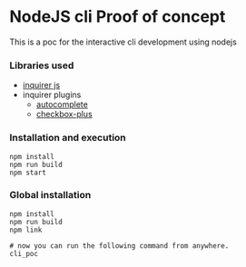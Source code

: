 # NodeJS cli Proof of concept

This is a poc for the interactive cli development using nodejs

### Libraries used
* [inquirer js](https://github.com/SBoudrias/Inquirer.js)
* inquirer plugins
    * [autocomplete](https://github.com/mokkabonna/inquirer-autocomplete-prompt)
    * [checkbox-plus](https://github.com/faressoft/inquirer-checkbox-plus-prompt)

### Installation and execution
```
npm install
npm run build
npm start
```

### Global installation
```
npm install
npm run build
npm link

# now you can run the following command from anywhere.
cli_poc
```